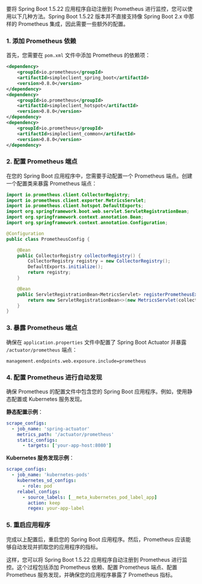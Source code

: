 要将 Spring Boot 1.5.22 应用程序自动注册到 Prometheus 进行监控，您可以使用以下几种方法。Spring Boot 1.5.22 版本并不直接支持像 Spring Boot 2.x 中那样的 Prometheus 集成，因此需要一些额外的配置。

### 1. 添加 Prometheus 依赖
首先，您需要在 `pom.xml` 文件中添加 Prometheus 的依赖项：

```xml
<dependency>
    <groupId>io.prometheus</groupId>
    <artifactId>simpleclient_spring_boot</artifactId>
    <version>0.8.0</version>
</dependency>
<dependency>
    <groupId>io.prometheus</groupId>
    <artifactId>simpleclient_hotspot</artifactId>
    <version>0.8.0</version>
</dependency>
<dependency>
    <groupId>io.prometheus</groupId>
    <artifactId>simpleclient_common</artifactId>
    <version>0.8.0</version>
</dependency>
```

### 2. 配置 Prometheus 端点
在您的 Spring Boot 应用程序中，您需要手动配置一个 Prometheus 端点。创建一个配置类来暴露 Prometheus 端点：

```java
import io.prometheus.client.CollectorRegistry;
import io.prometheus.client.exporter.MetricsServlet;
import io.prometheus.client.hotspot.DefaultExports;
import org.springframework.boot.web.servlet.ServletRegistrationBean;
import org.springframework.context.annotation.Bean;
import org.springframework.context.annotation.Configuration;

@Configuration
public class PrometheusConfig {

    @Bean
    public CollectorRegistry collectorRegistry() {
        CollectorRegistry registry = new CollectorRegistry();
        DefaultExports.initialize();
        return registry;
    }

    @Bean
    public ServletRegistrationBean<MetricsServlet> registerPrometheusExporterServlet(CollectorRegistry collectorRegistry) {
        return new ServletRegistrationBean<>(new MetricsServlet(collectorRegistry), "/actuator/prometheus");
    }
}
```

### 3. 暴露 Prometheus 端点
确保在 `application.properties` 文件中配置了 Spring Boot Actuator 并暴露 `/actuator/prometheus` 端点：

```properties
management.endpoints.web.exposure.include=prometheus
```

### 4. 配置 Prometheus 进行自动发现
确保 Prometheus 的配置文件中包含您的 Spring Boot 应用程序。例如，使用静态配置或 Kubernetes 服务发现。

**静态配置示例**：
```yaml
scrape_configs:
  - job_name: 'spring-actuator'
    metrics_path: '/actuator/prometheus'
    static_configs:
      - targets: ['your-app-host:8080']
```

**Kubernetes 服务发现示例**：
```yaml
scrape_configs:
  - job_name: 'kubernetes-pods'
    kubernetes_sd_configs:
      - role: pod
    relabel_configs:
      - source_labels: [__meta_kubernetes_pod_label_app]
        action: keep
        regex: your-app-label
```

### 5. 重启应用程序
完成以上配置后，重启您的 Spring Boot 应用程序。然后，Prometheus 应该能够自动发现并抓取您的应用程序的指标。

这样，您可以将 Spring Boot 1.5.22 应用程序自动注册到 Prometheus 进行监控。这个过程包括添加 Prometheus 依赖、配置 Prometheus 端点、配置 Prometheus 服务发现，并确保您的应用程序暴露了 Prometheus 指标。